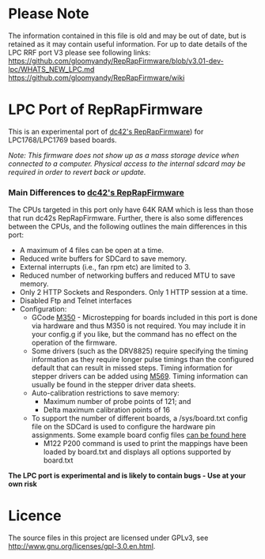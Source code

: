 Please Note
===========
The information contained in this file is old and may be out of date, but is retained as it may contain useful information. For up to date details of the LPC RRF port V3 please see following links:
https://github.com/gloomyandy/RepRapFirmware/blob/v3.01-dev-lpc/WHATS_NEW_LPC.md
https://github.com/gloomyandy/RepRapFirmware/wiki




LPC Port of RepRapFirmware
==========================

This is an experimental port of [dc42's RepRapFirmware](https://github.com/dc42/RepRapFirmware/)) for LPC1768/LPC1769 based boards.  

*Note: This firmware does not show up as a mass storage device when connected to a computer. Physical access to the internal sdcard may be required in order to revert back or update.*

### Main Differences to [dc42's RepRapFirmware](https://github.com/dc42/RepRapFirmware)
The CPUs targeted in this port only have 64K RAM which is less than those that run dc42s RepRapFirmware. Further, there is also some differences between the CPUs, and the following outlines the main differences in this port:  
* A maximum of 4 files can be open at a time.
* Reduced write buffers for SDCard to save memory.
* External interrupts (i.e., fan rpm etc) are limited to 3.
* Reduced number of networking buffers and reduced MTU to save memory.
* Only 2 HTTP Sockets and Responders. Only 1 HTTP session at a time.
* Disabled Ftp and Telnet interfaces
* Configuration:
  * GCode [M350](https://duet3d.dozuki.com/Wiki/Gcode#Section_M350_Set_microstepping_mode) - Microstepping for boards included in this port is done via hardware and thus M350 is not required. You may include it in your config.g if you like, but the command has no effect on the operation of the firmware.
  * Some drivers (such as the DRV8825) require specifying the timing information as they require longer pulse timings than the configured default that can result in missed steps. Timing information for stepper drivers can be added using [M569](https://duet3d.dozuki.com/Wiki/Gcode#Section_M569_Set_motor_driver_direction_enable_polarity_and_step_pulse_timing). Timing information can usually be found in the stepper driver data sheets.    
  * Auto-calibration restrictions to save memory:
    * Maximum number of probe points of 121; and
    * Delta maximum calibration points of 16
  * To support the number of different boards, a /sys/board.txt config file on the SDCard is used to configure the hardware pin assignments. Some example board config files [can be found here](https://github.com/sdavi/RepRapFirmware/tree/v2-dev-lpc/EdgeRelease/ExampleBoardConfig)
    * M122 P200 command is used to print the mappings have been loaded by board.txt  and displays all options supported by board.txt

**The LPC port is experimental and is likely to contain bugs - Use at your own risk**



Licence
=======
The source files in this project are licensed under GPLv3, see http://www.gnu.org/licenses/gpl-3.0.en.html. 
